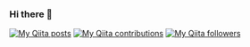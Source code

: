 ### Hi there 👋

[![My Qiita posts](https://qiita-badge.apiapi.app/s/shuntiger/posts.svg)](http://qiita.com/shuntiger)
[![My Qiita contributions](https://qiita-badge.apiapi.app/s/shuntiger/contributions.svg)](http://qiita.com/shuntiger)
[![My Qiita followers](https://qiita-badge.apiapi.app/s/shuntiger/followers.svg)](http://qiita.com/shuntiger)

<!--
**snt-nbzw/snt-nbzw** is a ✨ _special_ ✨ repository because its `README.md` (this file) appears on your GitHub profile.

Here are some ideas to get you started:

- 🔭 I’m currently working on ...
- 🌱 I’m currently learning ...
- 👯 I’m looking to collaborate on ...
- 🤔 I’m looking for help with ...
- 💬 Ask me about ...
- 📫 How to reach me: ...
- 😄 Pronouns: ...
- ⚡ Fun fact: ...
-->
